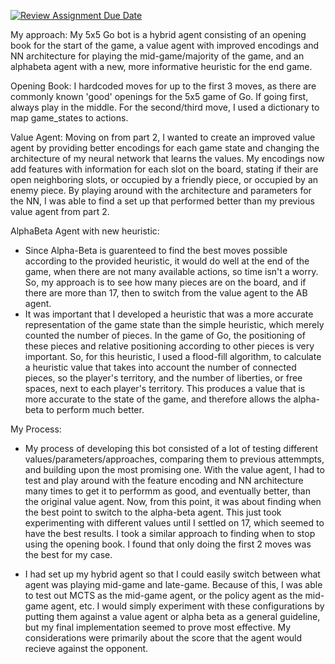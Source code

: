 [![Review Assignment Due Date](https://classroom.github.com/assets/deadline-readme-button-22041afd0340ce965d47ae6ef1cefeee28c7c493a6346c4f15d667ab976d596c.svg)](https://classroom.github.com/a/3dwd8lN3)


My approach:
My 5x5 Go bot is a hybrid agent consisting of an opening book for the start of the game, a value agent with improved 
encodings and NN architecture for playing the mid-game/majority of the game, and an alphabeta agent with a new, more informative
heuristic for the end game.

Opening Book:
I hardcoded moves for up to the first 3 moves, as there are commonly known 'good' openings for the 5x5
game of Go. If going first, always play in the middle. For the second/third move, I used a dictionary
to map game_states to actions.

Value Agent:
Moving on from part 2, I wanted to create an improved value agent by providing better encodings for each
game state and changing the architecture of my neural network that learns the values. My encodings now add 
features with information for each slot on the board, stating if their are open neighboring slots, or occupied
by a friendly piece, or occupied by an enemy piece. By playing around with the architecture and parameters for 
the NN, I was able to find a set up that performed better than my previous value agent from part 2.

AlphaBeta Agent with new heuristic:
- Since Alpha-Beta is guarenteed to find the best moves possible according to the provided heuristic, it would do 
well at the end of the game, when there are not many available actions, so time isn't a worry. So, my approach
is to see how many pieces are on the board, and if there are more than 17, then to switch from the value agent
to the AB agent. 
- It was important that I developed a heuristic that was a more accurate representation of the game state than the
simple heuristic, which merely counted the number of pieces. In the game of Go, the positioning of these pieces and relative
positioning according to other pieces is very important. So, for this heuristic, I used a flood-fill algorithm, to calculate a
heuristic value that takes into account the number of connected pieces, so the player's territory, and the number of liberties,
or free spaces, next to each player's territory. This produces a value that is more accurate to the state of the game, and therefore
allows the alpha-beta to perform much better.

My Process:
- My process of developing this bot consisted of a lot of testing different values/parameters/approaches, comparing them to previous
attemmpts, and building upon the most promising one. With the value agent, I had to test and play around with the feature encoding and
NN architecture many times to get it to performm as good, and eventually better, than the original value agent. Now, from this point,
it was about finding when the best point to switch to the alpha-beta agent. This just took experimenting with different values until
I settled on 17, which seemed to have the best results. I took a similar approach to finding when to stop using the opening book. I found that
only doing the first 2 moves was the best for my case. 

- I had set up my hybrid agent so that I could easily switch between what agent was playing mid-game and late-game. Because of this, I was able to 
test out MCTS as the mid-game agent, or the policy agent as the mid-game agent, etc. I would simply experiment with these configurations by putting them
against a value agent or alpha beta as a general guideline, but my final implementation seemed to prove most effective. My considerations were primarily
about the score that the agent would recieve against the opponent. 







